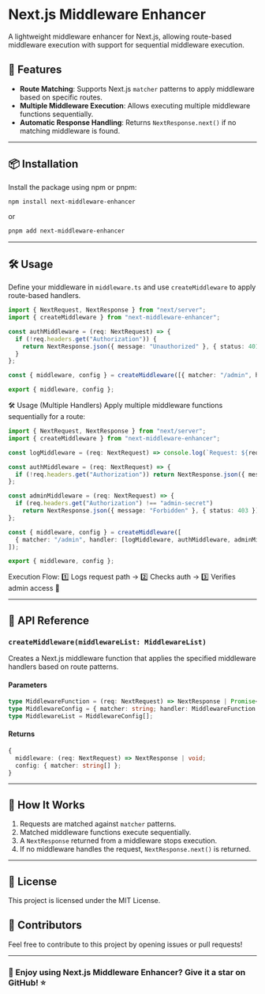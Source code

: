 # Next.js Middleware Enhancer

A lightweight middleware enhancer for Next.js, allowing route-based middleware execution with support for sequential middleware execution.

## 🚀 Features

- **Route Matching**: Supports Next.js `matcher` patterns to apply middleware based on specific routes.
- **Multiple Middleware Execution**: Allows executing multiple middleware functions sequentially.
- **Automatic Response Handling**: Returns `NextResponse.next()` if no matching middleware is found.

---

## 📦 Installation

Install the package using npm or pnpm:

```sh
npm install next-middleware-enhancer
```

or

```sh
pnpm add next-middleware-enhancer
```

---

## 🛠 Usage

Define your middleware in `middleware.ts` and use `createMiddleware` to apply route-based handlers.

```ts
import { NextRequest, NextResponse } from "next/server";
import { createMiddleware } from "next-middleware-enhancer";

const authMiddleware = (req: NextRequest) => {
  if (!req.headers.get("Authorization")) {
    return NextResponse.json({ message: "Unauthorized" }, { status: 401 });
  }
};

const { middleware, config } = createMiddleware([{ matcher: "/admin", handler: authMiddleware }]);

export { middleware, config };
```

🛠 Usage (Multiple Handlers)
Apply multiple middleware functions sequentially for a route:

```ts
import { NextRequest, NextResponse } from "next/server";
import { createMiddleware } from "next-middleware-enhancer";

const logMiddleware = (req: NextRequest) => console.log(`Request: ${req.nextUrl.pathname}`);

const authMiddleware = (req: NextRequest) => {
  if (!req.headers.get("Authorization")) return NextResponse.json({ message: "Unauthorized" }, { status: 401 });
};

const adminMiddleware = (req: NextRequest) => {
  if (req.headers.get("Authorization") !== "admin-secret")
    return NextResponse.json({ message: "Forbidden" }, { status: 403 });
};

const { middleware, config } = createMiddleware([
  { matcher: "/admin", handler: [logMiddleware, authMiddleware, adminMiddleware] },
]);

export { middleware, config };
```

Execution Flow:
1️⃣ Logs request path → 2️⃣ Checks auth → 3️⃣ Verifies admin access 🚀

---

## 📖 API Reference

### `createMiddleware(middlewareList: MiddlewareList)`

Creates a Next.js middleware function that applies the specified middleware handlers based on route patterns.

#### **Parameters**

```ts
type MiddlewareFunction = (req: NextRequest) => NextResponse | Promise<NextResponse> | void | Promise<void>;
type MiddlewareConfig = { matcher: string; handler: MiddlewareFunction | MiddlewareFunction[] };
type MiddlewareList = MiddlewareConfig[];
```

#### **Returns**

```ts
{
  middleware: (req: NextRequest) => NextResponse | void;
  config: { matcher: string[] };
}
```

---

## 🎯 How It Works

1. Requests are matched against `matcher` patterns.
2. Matched middleware functions execute sequentially.
3. A `NextResponse` returned from a middleware stops execution.
4. If no middleware handles the request, `NextResponse.next()` is returned.

---

## 📝 License

This project is licensed under the MIT License.

## 👥 Contributors

Feel free to contribute to this project by opening issues or pull requests!

---

### **🌟 Enjoy using Next.js Middleware Enhancer? Give it a star on GitHub!** ⭐
